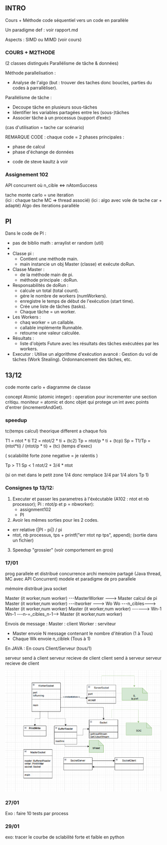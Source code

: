 ## INTRO

Cours + Méthode code séquentiel vers un code en parallèle

Un paradigme def : voir rapport.md

Aspects : SIMD ou MIMD (voir cours)

### COURS + M2THODE

(2 classes distingués Parallélisme de tâche & données)

Méthode parallelisation :
- Analyse de l'algo (but : trouver des taches donc boucles, parties du codes à parrallèliser).

Parallélisme de tâche :
- Decoupe tâche en plusieurs sous-tâches
- Identifier les variables partagées entre les (sous-)tâches 
- Associer tâche à un processus (support d’exéc)

(cas d'utilisation = tache car scénario)

REMARQUE CODE :
chaque code = 2 phases principales : 
- phase de calcul
- phase d'échange de données

+ code de steve kaultz à voir

### Assignement 102

API concurrent où n_cible <=> nAtomSuccess

tache monte carlo = une iteration        
(ici : chaque tache MC => thread associé)
(ici : algo avec vole de tache car + adapté)
Algo des iterations parallèle

## PI

Dans le code de PI : 
- pas de biblio math : arraylist er random (util)
- 
- Classe pi :
    - Contient une méthode main.
    - main instancie un obj Master (classe) et exécute  doRun.
- Classe Master :
    - de la méthode main de pi.
    - méthode principale : doRun.
- Responsabilités de doRun :
    - calcule un total (total count).
    - gére le nombre de workers (numWorkers).
    - enregistre le temps de début de l'exécution (start time).
    - Crée une liste de tâches (tasks).
    - Chaque tâche = un worker.
- Les Workers :
    - chaq worker = un callable.
    - callable implémente Runnable.
    - retourne une valeur calculée.
- Résultats :
    - liste d'objets Future avec les résultats des tâches exécutées par les workers.
- Executor :
Utilise un algorithme d'exécution avancé :
Gestion du vol de tâches (Work Stealing).
Ordonnancement des tâches, etc.

## 13/12

code monte carlo + diagramme de classe

concept Atomic (atomic integer) : operation pour incrementer une section critiqu.
moniteur = atomic et donc objet qui protege un int avec points d'entrer (incrementAndGet).

### speedup

tc(temps calcul) theorique different a chaque fois

T1 = ntot * ti
T2 = ntot/2 * ti + (tc2)
Tp = ntot/p * ti + (tcp)
Sp = T1/Tp  = (ntot*ti) / (ntot/p * ti) + (tc)
(temps d'exec)

( scalabilité forte  zone negative = je ralentis )

Tp > T1
Sp < 1
ntot/2 + 3/4 * ntot

(si on met dans le petit zone 1/4 donc remplace 3/4 par 1/4 alors Tp<T1 Sp > 1)

### Consignes tp 13/12: 

1) Executer et passer les parametres à l'éxécutable (A102 : ntot et nb processor);
   Pi : ntot/p et p = nbworker):
      - assignment102
      - PI 
2) Avoir les mêmes sorties pour les 2 codes.
- err relative (|PI - pi|) / pi
- ntot, nb processus, tps            + printf("err ntot np tps", append); (sortie dans un fichier)
3) Speedup "grossier" (voir comportement en gros)

### 17/01

prog parallele et distribué 
concurrence 
archi memoire partagé
(Java thread, MC avec API Concurrent) modele et paradigme de pro parallele 


mémoire distribué 
java socket 

Master (it worker,num worker) ---MasterWorker ---> Master calcul de pi
Master (it worker,num worker) ---itworker ---> Wo
Wo ---n_cibles---> Master (it worker,num worker)
Master (it worker,num worker) ------> Wn-1
Wn-1 ---n-=_cibles_n-1--> Master (it worker,num worker)


Envois de message : 
Master : client 
Worker : serviteur

* Master envoie N message contenant le nombre d'itération  (1 à Tous)
* Chaque Wk envoie n_ciblek (Tous à 1)

En JAVA : 
En cours Client/Serveur   (tous/1)

serveur send à client
serveur recieve de client 
client send à serveur
serveur recieve de client

![img.png](img.png)

### 27/01 

Exo : faire 10 tests par process 

### 29/01

exo: tracer le courbe de sclabilité forte et faible en python